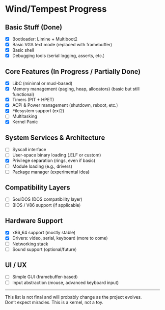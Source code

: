 # Wind/Tempest Progress

## Basic Stuff (Done)
- [x] Bootloader: Limine + Multiboot2
- [x] Basic VGA text mode (replaced with framebuffer)
- [x] Basic shell
- [x] Debugging tools (serial logging, asserts, etc.)

## Core Features (In Progress / Partially Done)
- [x] LibC (minimal or musl-based)
- [x] Memory management (paging, heap, allocators) (basic but still functional)
- [x] Timers (PIT + HPET)
- [x] ACPI & Power management (shutdown, reboot, etc.)
- [x] Filesystem support (ext2)
- [ ] Multitasking
- [x] Kernel Panic

## System Services & Architecture
- [ ] Syscall interface
- [ ] User-space binary loading (.ELF or custom)
- [x] Privilege separation (rings, even if basic)
- [ ] Module loading (e.g., drivers)
- [ ] Package manager (experimental idea)

## Compatibility Layers
- [ ] SoulDOS (DOS compatibility layer)
- [ ] BIOS / V86 support (if applicable)

## Hardware Support
- [x] x86_64 support (mostly stable)
- [x] Drivers: video, serial, keyboard (more to come)
- [ ] Networking stack
- [ ] Sound support (optional/future)

## UI / UX
- [ ] Simple GUI (framebuffer-based)
- [ ] Input abstraction (mouse, advanced keyboard input)

---

This list is not final and will probably change as the project evolves.  
Don’t expect miracles. This is a kernel, not a toy.
